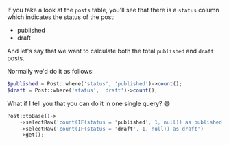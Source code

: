 If you take a look at the `posts` table, you'll see that there is a `status` column which indicates the status of the post:

- published
- draft

And let's say that we want to calculate both the total `published` and `draft` posts.

Normally we'd do it as follows:
```php
$published = Post::where('status', 'published')->count();
$draft = Post::where('status', 'draft')->count();
```

What if I tell you that you can do it in one single query? 😄
```php
Post::toBase()->
    ->selectRaw('count(IF(status = 'published', 1, null)) as published')
    ->selectRaw('count(IF(status = 'draft', 1, null)) as draft')
    ->get();
```
